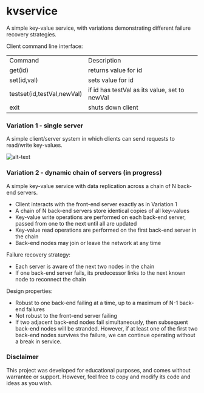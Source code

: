 # kvservice
A simple key-value service, with variations demonstrating different failure recovery strategies.

Client command line interface:

<table>
  <td>Command</td><td>Description</td>
  <tr><td>get(id)</td><td>returns value for id</td></tr>
  <tr><td>set(id,val)</td><td>sets value for id</td></tr>
  <tr><td>testset(id,testVal,newVal)</td><td>if id has testVal as its value, set to newVal</td></tr>
  <tr><td>exit</td><td>shuts down client</td></tr>
</table>

### Variation 1 - single server
A simple client/server system in which clients can send requests to read/write key-values.

![alt-text](https://github.com/msayson/kvservice/wiki/design_mockups/images/variation1singleserver.png "Diagram of single-server key-value service")

### Variation 2 - dynamic chain of servers (in progress)
A simple key-value service with data replication across a chain of N back-end servers.

- Client interacts with the front-end server exactly as in Variation 1
- A chain of N back-end servers store identical copies of all key-values
- Key-value write operations are performed on each back-end server, passed from one to the next until all are updated
- Key-value read operations are performed on the first back-end server in the chain
- Back-end nodes may join or leave the network at any time

Failure recovery strategy:

- Each server is aware of the next two nodes in the chain
- If one back-end server fails, its predecessor links to the next known node to reconnect the chain

Design properties:

- Robust to one back-end failing at a time, up to a maximum of N-1 back-end failures
- Not robust to the front-end server failing
- If two adjacent back-end nodes fail simultaneously, then subsequent back-end nodes will be stranded.  However, if at least one of the first two back-end nodes survives the failure, we can continue operating without a break in service.

### Disclaimer

This project was developed for educational purposes, and comes without warrantee or support.  However, feel free to copy and modify its code and ideas as you wish.
